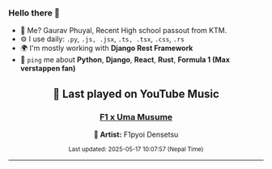 ### Hello there 👋
- 💨 Me? Gaurav Phuyal, Recent High school passout from KTM.
- ⚙️ I use daily: `.py`, `.js, .jsx`, `.ts, .tsx`, `.css`, `.rs`
- 🌍 I'm mostly working with **Django Rest Framework**
- 💬 `ping` me about **Python**, **Django**, **React**, **Rust**, **Formula 1 (Max verstappen fan)**
<!-- YOUTUBE-MUSIC-START -->
<div align='center'>

## 🎵 Last played on YouTube Music

### [F1 x Uma Musume](https://www.youtube.com/results?search_query=F1pyoi%20Densetsu%20F1%20x%20Uma%20Musume)

**🎤 Artist:** F1pyoi Densetsu

<sub>Last updated: 2025-05-17 10:07:57 (Nepal Time)</sub>

</div>

<!-- YOUTUBE-MUSIC-END -->
<hr>

